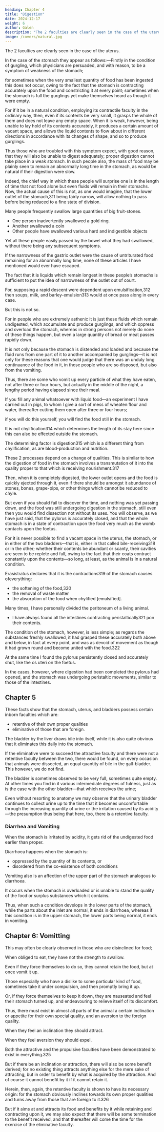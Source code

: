 ```yaml
---
heading: Chapter 4
title: "Digestion"
date: 2024-12-17
weight: 6
author: Galen
description: "The 2 faculties are clearly seen in the case of the uterus"
image: /covers/natural.jpg
---
```



The 2 faculties are clearly seen in the case of the uterus.

In the case of the stomach they appear as follows:—Firstly in the condition of gurgling, which physicians are persuaded, and with reason, to be a symptom of weakness of the stomach; 

for sometimes when the very smallest quantity of food has been ingested this does not occur, owing to the fact that the stomach is contracting accurately upon the food and constricting it at every point; sometimes when the stomach is full the gurglings yet make themselves heard as though it were empty.

For if it be in a natural condition, employing its contractile faculty in the ordinary way, then, even if its contents be very small, it grasps the whole of them and does not leave any empty space. When it is weak, however, being unable to lay hold of its contents accurately, it produces a certain amount of vacant space, and allows the liquid contents to flow about in different directions in accordance with its changes of shape, and so to produce gurglings.

Thus those who are troubled with this symptom expect, with good reason, that they will also be unable to digest adequately; proper digestion cannot take place in a weak stomach. In such people also, the mass of food may be plainly seen to remain an abnormally long time in the stomach, as would be natural if their digestion were slow. 

Indeed, the chief way in which these people will surprise one is in the length of time that not food alone but even fluids will remain in their stomachs. Now, the actual cause of this is not, as one would imagine, that the lower outlet of the stomach,311 being fairly narrow, will allow nothing to pass before being reduced to a fine state of division.

Many people frequently swallow large quantities of big fruit-stones.

- One person inadvertently swallowed a gold ring.
- Another swallowed a coin
- Other people have swallowed various hard and indigestible objects

Yet all these people easily passed by the bowel what they had swallowed, without there being any subsequent symptoms.

If the narrowness of the gastric outlet were the cause of untriturated food remaining for an abnormally long time, none of these articles I have mentioned would ever have escaped.

The fact that it is liquids which remain longest in these people’s stomachs is sufficient to put the idea of narrowness of the outlet out of court.

For, supposing a rapid descent were dependent upon emulsification,312 then soups, milk, and barley-emulsion313 would at once pass along in every case.

But this is not so.

For in people who are extremely asthenic it is just these fluids which remain undigested, which accumulate and produce gurglings, and which oppress and overload the stomach, whereas in strong persons not merely do none of these things happen, but even a large quantity of bread or meat passes rapidly down.

It is not only because the stomach is distended and loaded and because the fluid runs from one part of it to another accompanied by gurglings—it is not only for these reasons that one would judge that there was an unduly long continuance of the food in it, in those people who are so disposed, but also from the vomiting.

Thus, there are some who vomit up every particle of what they have eaten, not after three or four hours, but actually in the middle of the night, a lengthy period having elapsed since their meal.

If you fill any animal whatsoever with liquid food—an experiment I have carried out in pigs, to whom I give a sort of mess of wheaten flour and water, thereafter cutting them open after three or four hours; 

if you will do this yourself, you will find the food still in the stomach. 

It is not chylification314 which determines the length of its stay here since this can also be effected outside the stomach.

The determining factor is digestion315 which is a different thing from chylification, as are blood-production and nutrition.

These 2 processes depend on a change of qualities. This is similar to how the digestion of food in the stomach involves a transmutation of it into the quality proper to that which is receiving nourishment.317 

Then, when it is completely digested, the lower outlet opens and the food is quickly ejected through it, even if there should be amongst it abundance of stones, bones, grape-pips, or other things which cannot be reduced to chyle. 

<!-- And you may observe this yourself in an animal, if you will try to hit upon the time at which the descent of food from the stomach takes place.  -->

But even if you should fail to discover the time, and nothing was yet passing down, and the food was still undergoing digestion in the stomach, still even then you would find dissection not without its uses. You will observe, as we have just said, that the pylorus is accurately closed, and that the whole stomach is in a state of contraction upon the food very much as the womb contacts upon the foetus.

For it is never possible to find a vacant space in the uterus, the stomach, or in either of the two bladders—that is, either in that called bile-receiving318 or in the other; whether their contents be abundant or scanty, their cavities are seen to be replete and full, owing to the fact that their coats contract constantly upon the contents—so long, at least, as the animal is in a natural condition.

Erasistratus declares that it is the contractions319 of the stomach causes ofeverything:
- the softening of the food,320
- the removal of waste matter
- the absorption of the food when chylified [emulsified].

Many times, I have personally divided the peritoneum of a living animal.
- I have always found all the intestines contracting peristaltically321 pon their contents.

The condition of the stomach, however, is less simple; as regards the substances freshly swallowed, it had grasped these accurately both above and below, in fact at every point, and was as devoid of movement as though it had grown round and become united with the food.322 

At the same time I found the pylorus persistently closed and accurately shut, like the os uteri on the foetus.

In the cases, however, where digestion had been completed the pylorus had opened, and the stomach was undergoing peristaltic movements, similar to those of the intestines.


## Chapter 5

These facts show that the stomach, uterus, and bladders possess certain inborn faculties which are:
- retentive of their own proper qualities
- eliminative of those that are foreign.

The bladder by the liver draws bile into itself, while it is also quite obvious that it eliminates this daily into the stomach. 

If the eliminative were to succeed the attractive faculty and there were not a retentive faculty between the two, there would be found, on every occasion that animals were dissected, an equal quantity of bile in the gall-bladder. This however, we do not find. 

The bladder is sometimes observed to be very full, sometimes quite empty. At other times you find in it various intermediate degrees of fulness, just as is the case with the other bladder—that which receives the urine; 


Even without resorting to anatomy we may observe that the urinary bladder continues to collect urine up to the time that it becomes uncomfortable through the increasing quantity of urine or the irritation caused by its acidity—the presumption thus being that here, too, there is a retentive faculty.


### Diarrhea and Vomiting

When the stomach is irritated by acidity, it gets rid of the undigested food earlier than proper.

Diarrhoea happens when the stomach is:
- oppressed by the quantity of its contents, or
- disordered from the co-existence of both conditions

Vomiting also is an affection of the upper part of the stomach analogous to diarrhoea. 

It occurs when the stomach is overloaded or is unable to stand the quality of the food or surplus substances which it contains. 

Thus, when such a condition develops in the lower parts of the stomach, while the parts about the inlet are normal, it ends in diarrhoea, whereas if this condition is in the upper stomach, the lower parts being normal, it ends in vomiting.



## Chapter 6: Vomitting

This may often be clearly observed in those who are disinclined for food; 

When obliged to eat, they have not the strength to swallow.

Even if they force themselves to do so, they cannot retain the food, but at once vomit it up.

Those especially who have a dislike to some particular kind of food, sometimes take it under compulsion, and then promptly bring it up.

Or, if they force themselves to keep it down, they are nauseated and feel their stomach turned up, and endeavouring to relieve itself of its discomfort.

Thus, there must exist in almost all parts of the animal a certain inclination or appetite for their own special quality, and an aversion to the foreign quality.

When they feel an inclination they should attract.

When they feel aversion they should expel.

Both the attractive and the propulsive faculties have been demonstrated to exist in everything.325

But if there be an inclination or attraction, there will also be some benefit derived; for no existing thing attracts anything else for the mere sake of attracting, but in order to benefit by what is acquired by the attraction. And of course it cannot benefit by it if it cannot retain it. 

Herein, then, again, the retentive faculty is shown to have its necessary origin: for the stomach obviously inclines towards its own proper qualities and turns away from those that are foreign to it.326

But if it aims at and attracts its food and benefits by it while retaining and contracting upon it, we may also expect that there will be some termination to the benefit received, and that thereafter will come the time for the exercise of the eliminative faculty.